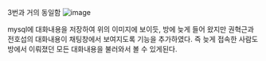 3번과 거의 동일함
![image](https://user-images.githubusercontent.com/49871871/121628880-14b17e80-cab5-11eb-9650-6acb1ee1e4a4.png)

mysql에 대화내용을 저장하여 위의 이미지에 보이듯, 방에 늦게 들어 왔지만 권혁근과 전호섭의 대화내용이 채팅창에서 보여지도록 기능을 추가하였다.
즉 늦게 접속한 사람도 방에서 이뤄졌던 모든 대화내용을 불러와서 볼 수 있게된다.
